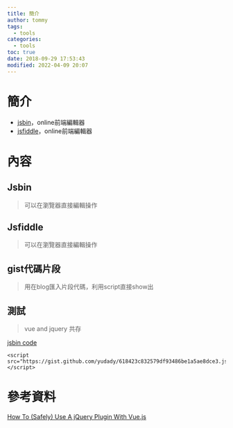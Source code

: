 ```yaml
---
title: 簡介
author: tommy
tags:
  - tools
categories:
  - tools
toc: true
date: 2018-09-29 17:53:43
modified: 2022-04-09 20:07
---
```


# 簡介

- [jsbin](http://jsbin.com/pekifah/11/edit?html,js,console,output)，online前端編輯器
- [jsfiddle](https://jsfiddle.net)，online前端編輯器


<!--more-->
# 內容


## Jsbin
> 可以在瀏覽器直接編輯操作

## Jsfiddle
> 可以在瀏覽器直接編輯操作

## gist代碼片段
> 用在blog匯入片段代碼，利用script直接show出



## 測試
> vue and jquery 共存

[jsbin code](http://jsbin.com/pekifah/edit?html,js,output)

```shell
<script src="https://gist.github.com/yudady/618423c832579df93486be1a5ae8dce3.js"></script>
```



# 參考資料

[How To (Safely) Use A jQuery Plugin With Vue.js](https://vuejsdevelopers.com/2017/05/20/vue-js-safely-jquery-plugin/?jsdojo_id=revue_sjp&utm_campaign=Vue.js%20Developers&utm_medium=email&utm_source=Revue%20newsletter)

